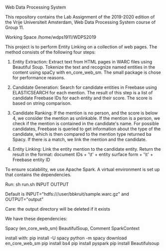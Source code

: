 Web Data Processing System

This repository contains the Lab Assignment of the 2019-2020 edition of the Vrije Universiteit Amsterdam, Web Data Processing System course of Group 11.

Working Space
/home/wdps1911/WDPS2019

This project is to perform Entity Linking on a collection of web pages. The method consists of the following four steps:

1. Entity Extraction:
    Extract text from HTML pages in WARC files using Beautiful Soup.
    Tokenize the text and recognize named entities in the content using spaCy with en_core_web_sm. The small package is chose for performance reasons.
    
2. Candidate Generation:
	Search for candidate entities in Freebase using ELASTICSEARCH for each mention.
	The result of this step is a list of candidate Freebase IDs for each entity and their score. The score is based on string comparison.
 
3. Candidate Ranking:
	If the mention is no person, and the score is below 4, we consider the mention as unlinkable. If the mention is a person, we check if the mention is contained in the candidate's name. For possible candidates, Freebase is queried to get information about the type of the candidate, which is then compared to the mention type returned ba Spacy. If there is a match, we link the mention and the candidate.
  
4. Entity Linking:
	Link the entity mention to the candidate entity. Return the result in the format: document IDs + '\t' + entity surface form + '\t' + Freebase entity ID
  
To ensure scalability, we use Apache Spark. A virtual environment is set up that contains the dependencies.

Run:
sh run.sh INPUT OUTPUT

Default is INPUT="hdfs:///user/bbkruit/sample.warc.gz" and OUTPUT="output"

Care: the output directory will be deleted if it exists

We have these dependencies:

Spacy (en_core_web_sm)
BeautifulSoup, Comment
SparkContext

install with:
pip install -U spacy
python -m spacy download en_core_web_sm
pip install bs4
pip install pyspark
pip install Beautifulsoup